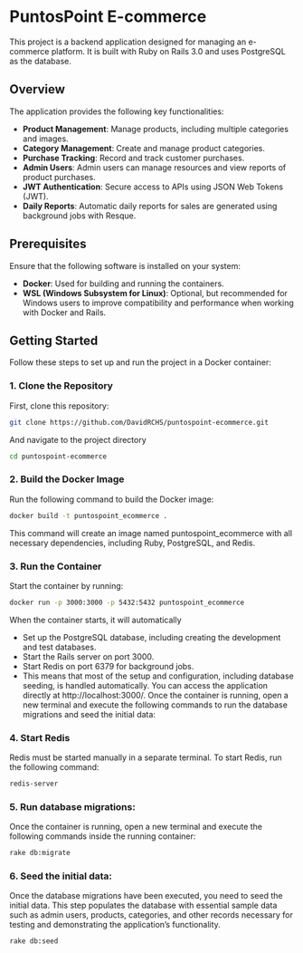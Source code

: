 # PuntosPoint E-commerce

This project is a backend application designed for managing an e-commerce platform. It is built with Ruby on Rails 3.0 and uses PostgreSQL as the database.

## Overview

The application provides the following key functionalities:

- **Product Management**: Manage products, including multiple categories and images.
- **Category Management**: Create and manage product categories.
- **Purchase Tracking**: Record and track customer purchases.
- **Admin Users**: Admin users can manage resources and view reports of product purchases.
- **JWT Authentication**: Secure access to APIs using JSON Web Tokens (JWT).
- **Daily Reports**: Automatic daily reports for sales are generated using background jobs with Resque.

## Prerequisites

Ensure that the following software is installed on your system:

- **Docker**: Used for building and running the containers.
- **WSL (Windows Subsystem for Linux)**: Optional, but recommended for Windows users to improve compatibility and performance when working with Docker and Rails.

## Getting Started

Follow these steps to set up and run the project in a Docker container:

### 1. Clone the Repository

First, clone this repository:

```bash
git clone https://github.com/DavidRCHS/puntospoint-ecommerce.git
```
And navigate to the project directory
```bash
cd puntospoint-ecommerce
```

### 2. Build the Docker Image

Run the following command to build the Docker image:

```bash
docker build -t puntospoint_ecommerce .
```

This command will create an image named puntospoint_ecommerce with all necessary dependencies, including Ruby, PostgreSQL, and Redis.

### 3. Run the Container

Start the container by running:

```bash
docker run -p 3000:3000 -p 5432:5432 puntospoint_ecommerce
```

When the container starts, it will automatically
- Set up the PostgreSQL database, including creating the development and test databases.
- Start the Rails server on port 3000.
- Start Redis on port 6379 for background jobs.
- This means that most of the setup and configuration, including database seeding, is handled automatically. You can access the application directly at http://localhost:3000/.
Once the container is running, open a new terminal and execute the following commands to run the database migrations and seed the initial data:

### 4. Start Redis
Redis must be started manually in a separate terminal. To start Redis, run the following command:

```bash
redis-server
```
### 5. Run database migrations:
Once the container is running, open a new terminal and execute the following commands inside the running container:
```bash
rake db:migrate
```
### 6. Seed the initial data:
Once the database migrations have been executed, you need to seed the initial data. This step populates the database with essential sample data such as admin users, products, categories, and other records necessary for testing and demonstrating the application’s functionality.

```bash
rake db:seed
```
